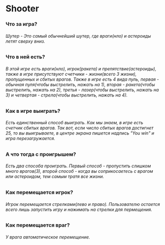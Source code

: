 # Shooter
### Что за игра?
###### Шутер - Это самый обычнейший шутер, где враги(нло) и астероиды летят сверху вниз.
### Что в ней есть?
###### В этой игре есть враги(нло), игрок(ракета) и препятствие(астероиды), также в игре присутствуют счетчики - жизни(всего 3 жизни), пропущенных и сбитых врагов. Также в игре есть 4 вида пуль, первая - обычная пуля(чтобы выстрелить, нажать на 1), вторая - ракета(чтобы выстрелить, нажать на 2), третья - лазер(чтобы выстрелить, нажать на 3) и четвертая - стрела(чтобы выстрелить, нажать на 4).
### Как в игре выиграть?
###### Есть единственный способ выиграть. Как мы знаем, в игре есть счетчик сбитых врагов. Так вот, если число сбитых врагов достигнет 25, то вы выигрываете, в центре экрана пишется надпись "You win" и игра перезагружается.
### А что тогда с проигрышем?
###### Есть два способа проиграть. Первый способ - пропустить слишком много врагов(3), второй способ - когда вы соприкосаетесь с врагом или астероидом, тем самым тратя все жизни.
### Как перемещается игрок?
###### Игрок перемещается стрелками(лево и право). Пользователю остается всего лишь запустить игру и нажимать на стрелки для пермещения.
### Как перемещается враг?
###### У врага автоматическое перемещение.
